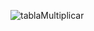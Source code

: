 
![tablaMultiplicar](https://user-images.githubusercontent.com/44144850/76155885-1cb38f00-60b8-11ea-8c55-55777d438a43.png)
